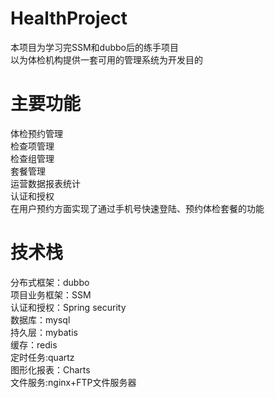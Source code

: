 # HealthProject
本项目为学习完SSM和dubbo后的练手项目<br>
以为体检机构提供一套可用的管理系统为开发目的<br>
# 主要功能
体检预约管理<br>
检查项管理<br>
检查组管理<br>
套餐管理<br>
运营数据报表统计<br>
认证和授权<br>
在用户预约方面实现了通过手机号快速登陆、预约体检套餐的功能
# 技术栈
分布式框架：dubbo<br>
项目业务框架：SSM<br>
认证和授权：Spring security<br>
数据库：mysql<br>
持久层：mybatis<br>
缓存：redis<br>
定时任务:quartz<br>
图形化报表：Charts<br>
文件服务:nginx+FTP文件服务器
